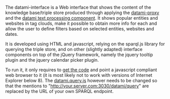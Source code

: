 The datami-interface is a Web interface that shows the content of the knowledge base/triple store produced through applying the [datami-proxy](http://www.datami.co.uk/?p=24) and the [datami text processing component](http://www.datami.co.uk/?p=59). It shows popular entities and websites in tag clouds, make it possible to obtain more info for each and allow the user to define filters based on selected entities, websites and dates.

It is developed using HTML and javascript, relying on the sparql.js library for querying the triple store, and on other (slightly adapted) interface components on top of the jQuery framework, namely the jquery tooltip plugin and the jquery calendar picker plugin.

To run it, it only requires to [get the code](http://code.google.com/p/datami/source/browse/#svn%2Ftrunk%2Fdatami-interface) and point a javascript compliant web browser to it (it is most likely not to work with versions of Internet Explorer below 8). The [datami.query.js](http://code.google.com/p/datami/source/browse/trunk/datami-interface/js/datami.query.js) however needs to be changed so that the mentions to "http://your.server.com:3030/datami/query" are replaced by the URL of your own SPARQL endpoint.
